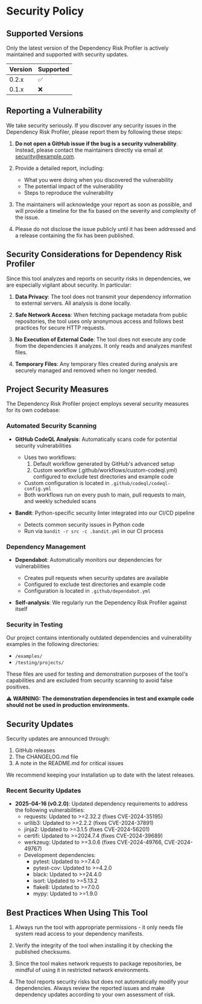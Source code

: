 # Security Policy

## Supported Versions

Only the latest version of the Dependency Risk Profiler is actively maintained and supported with security updates.

| Version | Supported          |
| ------- | ------------------ |
| 0.2.x   | :white_check_mark: |
| 0.1.x   | :x:                |

## Reporting a Vulnerability

We take security seriously. If you discover any security issues in the Dependency Risk Profiler, please report them by following these steps:

1. **Do not open a GitHub issue if the bug is a security vulnerability**. Instead, please contact the maintainers directly via email at security@example.com.

2. Provide a detailed report, including:
   - What you were doing when you discovered the vulnerability
   - The potential impact of the vulnerability
   - Steps to reproduce the vulnerability

3. The maintainers will acknowledge your report as soon as possible, and will provide a timeline for the fix based on the severity and complexity of the issue.

4. Please do not disclose the issue publicly until it has been addressed and a release containing the fix has been published.

## Security Considerations for Dependency Risk Profiler

Since this tool analyzes and reports on security risks in dependencies, we are especially vigilant about security. In particular:

1. **Data Privacy**: The tool does not transmit your dependency information to external servers. All analysis is done locally.

2. **Safe Network Access**: When fetching package metadata from public repositories, the tool uses only anonymous access and follows best practices for secure HTTP requests.

3. **No Execution of External Code**: The tool does not execute any code from the dependencies it analyzes. It only reads and analyzes manifest files.

4. **Temporary Files**: Any temporary files created during analysis are securely managed and removed when no longer needed.

## Project Security Measures

The Dependency Risk Profiler project employs several security measures for its own codebase:

### Automated Security Scanning

- **GitHub CodeQL Analysis**: Automatically scans code for potential security vulnerabilities
  - Uses two workflows:
    1. Default workflow generated by GitHub's advanced setup
    2. Custom workflow (.github/workflows/custom-codeql.yml) configured to exclude test directories and example code
  - Custom configuration is located in `.github/codeql/codeql-config.yml`
  - Both workflows run on every push to main, pull requests to main, and weekly scheduled scans

- **Bandit**: Python-specific security linter integrated into our CI/CD pipeline
  - Detects common security issues in Python code
  - Run via `bandit -r src -c .bandit.yml` in our CI process

### Dependency Management

- **Dependabot**: Automatically monitors our dependencies for vulnerabilities
  - Creates pull requests when security updates are available
  - Configured to exclude test directories and example code
  - Configuration is located in `.github/dependabot.yml`
  
- **Self-analysis**: We regularly run the Dependency Risk Profiler against itself

### Security in Testing

Our project contains intentionally outdated dependencies and vulnerability examples in the following directories:
- `/examples/` 
- `/testing/projects/`

These files are used for testing and demonstration purposes of the tool's capabilities and are excluded from security scanning to avoid false positives.

**⚠️ WARNING: The demonstration dependencies in test and example code should not be used in production environments.**

## Security Updates

Security updates are announced through:

1. GitHub releases
2. The CHANGELOG.md file
3. A note in the README.md for critical issues

We recommend keeping your installation up to date with the latest releases.

### Recent Security Updates

- **2025-04-16 (v0.2.0)**: Updated dependency requirements to address the following vulnerabilities:
  - requests: Updated to >=2.32.2 (fixes CVE-2024-35195)
  - urllib3: Updated to >=2.2.2 (fixes CVE-2024-37891)
  - jinja2: Updated to >=3.1.5 (fixes CVE-2024-56201)
  - certifi: Updated to >=2024.7.4 (fixes CVE-2024-39689)
  - werkzeug: Updated to >=3.0.6 (fixes CVE-2024-49766, CVE-2024-49767)
  - Development dependencies:
    - pytest: Updated to >=7.4.0
    - pytest-cov: Updated to >=4.2.0
    - black: Updated to >=24.4.0
    - isort: Updated to >=5.13.2
    - flake8: Updated to >=7.0.0
    - mypy: Updated to >=1.9.0

## Best Practices When Using This Tool

1. Always run the tool with appropriate permissions - it only needs file system read access to your dependency manifests.

2. Verify the integrity of the tool when installing it by checking the published checksums.

3. Since the tool makes network requests to package repositories, be mindful of using it in restricted network environments.

4. The tool reports security risks but does not automatically modify your dependencies. Always review the reported issues and make dependency updates according to your own assessment of risk.